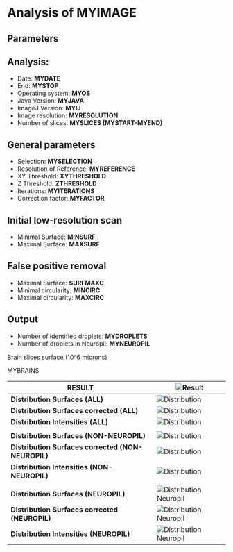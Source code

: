 Analysis of MYIMAGE
===

**Parameters**
--

Analysis:
-
- Date: **MYDATE**
- End: **MYSTOP**
- Operating system: **MYOS**
- Java Version: **MYJAVA**
- ImageJ Version: **MYIJ**
- Image resolution: **MYRESOLUTION**
- Number of slices: **MYSLICES (MYSTART-MYEND)**

General parameters
-
- Selection: **MYSELECTION**
- Resolution of Reference: **MYREFERENCE**
- XY Threshold: **XYTHRESHOLD**
- Z Threshold: **ZTHRESHOLD**
- Iterations: **MYITERATIONS**
- Correction factor: **MYFACTOR**

Initial low-resolution scan
-
- Minimal Surface: **MINSURF**
- Maximal Surface: **MAXSURF**

False positive removal
-
- Maximal Surface: **SURFMAXC**
- Minimal circularity: **MINCIRC**
- Maximal circularity: **MAXCIRC**   


**Output**
--

- Number of identified droplets: **MYDROPLETS**
- Number of droplets in Neuropil: **MYNEUROPIL**

Brain slices surface (10^6 microns)

MYBRAINS



|**RESULT**|![Result](MYGIF)|
|-------------------------------------|-----------------------------------|
|**Distribution Surfaces (ALL)**|![Distribution](DISTRAWJPG)|
|**Distribution Surfaces corrected (ALL)**|![Distribution](DISTJPG)|
|**Distribution Intensities (ALL)**|![Distribution](DISTIJPG)|
|   |   |
|**Distribution Surfaces (NON-NEUROPIL)**|![Distribution](DISTNNPRAWJPG)|
|**Distribution Surfaces corrected (NON-NEUROPIL)**|![Distribution](DISTNNPJPG)|
|**Distribution Intensities (NON-NEUROPIL)**|![Distribution](DISTNNPIJPG)|   |   |
|   |   |
|**Distribution Surfaces (NEUROPIL)**|![Distribution Neuropil](DISTNPRAWJPG)|  
|**Distribution Surfaces corrected (NEUROPIL)**|![Distribution Neuropil](DISTNPJPG)|
|**Distribution Intensities (NEUROPIL)**|![Distribution Neuropil](DISTNPIJPG)| |
